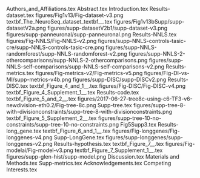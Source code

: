 Authors_and_Affiliations.tex
Abstract.tex
Introduction.tex
Results-dataset.tex
figures/Fig1v13/Fig-dataset-v3.png
textbf_The_NeuroSeq_dataset_textbf__.tex
figures/Fig1v13bSupp/supp-datasetV2a.png
figures/supp-datasetV2b1/supp-dataset-v3.png
figures/supp-panneuronal/supp-panneuronal.png
Results-NNLS.tex
figures/Fig-NNLS/Fig-NNLS-v2.png
figures/supp-NNLS-controls-tasic-cre/supp-NNLS-controls-tasic-cre.png
figures/supp-NNLS-randomforest/supp-NNLS-randomforest-v2.png
figures/supp-NNLS-2-othercomparisons/supp-NNLS-2-othercomparisons.png
figures/supp-NNLS-self-comparisons/supp-NNLS-self-comparisons-v2.png
Results-metrics.tex
figures/Fig-metrics-v2/Fig-metrics-v5.png
figures/Fig-DI-vs-MI/supp-metrics-v4b.png
figures/supp-DISC/supp-DISCv2.png
Results-DISC.tex
textbf_Figure_4_and_1__.tex
figures/Fig-DISC/Fig-DISC-v4.png
textbf_Figure_4_Supplement_1__.tex
Results-code.tex
textbf_Figure_5_and_2__.tex
figures/2017-06-27-tree8c-using-c6-TF3-v6-newdivision-eth0.2/Fig-tree-8c.png
Supp-tree.tex
figures/supp-tree-8-with-divisionconstraints/supp-tree-8-with-divisionconstraints.png
textbf_Figure_5_Supplement_2__.tex
figures/supp-tree-10-no-constraints/supp-tree-10-no-constraints.png
Fig5Supp3.tex
Results-long_gene.tex
textbf_Figure_6_and_1__.tex
figures/Fig-longgenes/Fig-longgenes-v4.png
Supp-LongGene.tex
figures/supp-longgenes/supp-longgenes-v2.png
Results-hypothesis.tex
textbf_Figure_7__.tex
figures/Fig-modelai/Fig-model-v3.png
textbf_Figure_7_Supplement_1__.tex
figures/supp-glen-hist/supp-model.png
Discussion.tex
Materials and Methods.tex
Supp-metrics.tex
Acknowledgements.tex
Competing Interests.tex